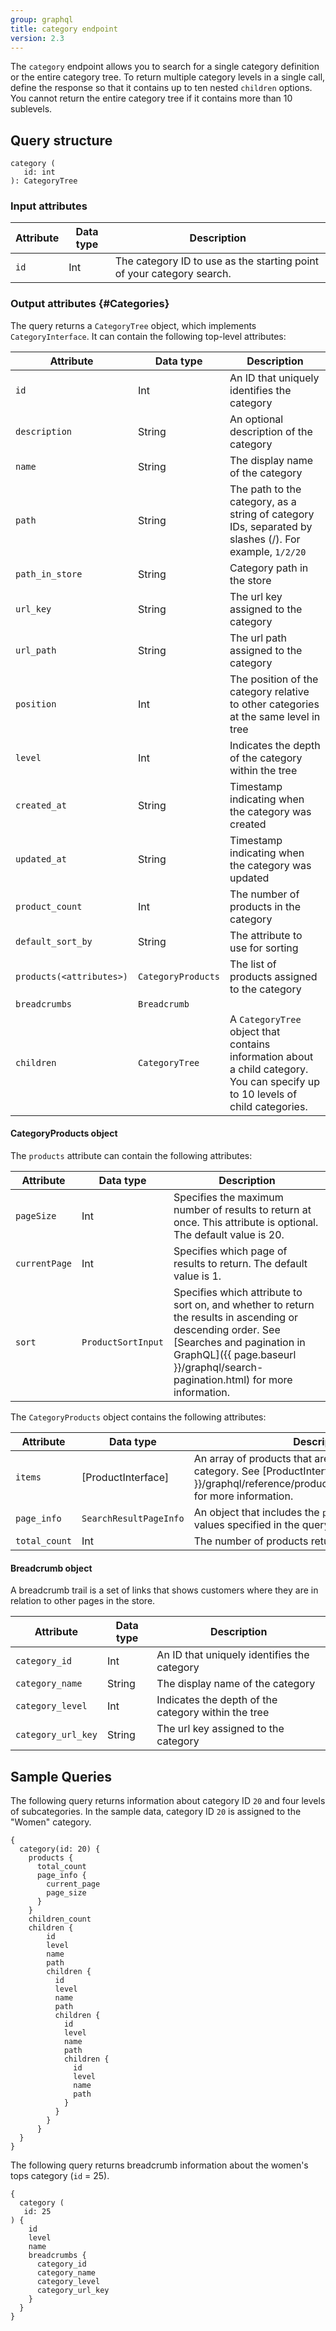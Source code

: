 ```yaml
---
group: graphql
title: category endpoint
version: 2.3
---
```


The `category` endpoint allows you to search for a single category definition or the entire category tree. To return multiple category levels in a single call, define the response so that it contains up to ten nested `children` options. You cannot return the entire category tree if it contains more than 10 sublevels.

## Query structure

``` 
category (
   id: int
): CategoryTree
```

### Input attributes

Attribute | Data type | Description
--- | --- | ---
`id` | Int | The category ID to use as the starting point of your category search.

### Output attributes {#Categories}

The query returns a `CategoryTree` object, which implements `CategoryInterface`. It can contain the following top-level attributes:

Attribute | Data type | Description
--- | --- | ---
`id` | Int | An ID that uniquely identifies the category
`description`| String | An optional description of the category
`name`| String | The display name of the category
`path`| String | The path to the category, as a string of category IDs, separated by slashes (/). For example, `1/2/20`
`path_in_store`| String | Category path in the store
`url_key`| String | The url key assigned to the category
`url_path`| String | The url path assigned to the category
`position`| Int | The position of the category relative to other categories at the same level in tree
`level` | Int | Indicates the depth of the category within the tree
`created_at`| String | Timestamp indicating when the category was created
`updated_at`| String | Timestamp indicating when the category was updated
`product_count`| Int | The number of products in the category
`default_sort_by`| String | The attribute to use for sorting
`products(<attributes>)` | `CategoryProducts` | The list of products assigned to the category
`breadcrumbs` | `Breadcrumb` |
`children` | `CategoryTree` | A `CategoryTree` object that contains information about a child category. You can specify up to 10 levels of child categories.


#### CategoryProducts object

The `products` attribute can contain the following attributes:

Attribute | Data type | Description
--- | --- | ---
`pageSize` | Int | Specifies the maximum number of results to return at once. This attribute is optional. The default value is 20.
`currentPage` | Int |  Specifies which page of results to return. The default value is 1.
`sort` | `ProductSortInput` | Specifies which attribute to sort on, and whether to return the results in ascending or descending order. See [Searches and pagination in GraphQL]({{ page.baseurl }}/graphql/search-pagination.html) for more information.

The `CategoryProducts` object contains the following attributes:

Attribute | Data type | Description
--- | --- | ---
`items` | [ProductInterface] | An array of products that are assigned to the category. See [ProductInterface]({{ page.baseurl }}/graphql/reference/products.html#ProductInterface) for more information.
`page_info` | `SearchResultPageInfo` | An object that includes the `page_info` and `currentPage` values specified in the query
`total_count` | Int | The number of products returned


#### Breadcrumb object

A breadcrumb trail is a set of links that shows customers where they are in relation to other pages in the
store.

Attribute | Data type | Description
--- | --- | ---
`category_id` | Int | An ID that uniquely identifies the category
`category_name` | String |  The display name of the category
`category_level` | Int | Indicates the depth of the category within the tree
`category_url_key` | String | The url key assigned to the category


## Sample Queries

The following query returns information about category ID `20` and four levels of subcategories. In the sample data, category ID `20` is assigned to the "Women" category.

```
{
  category(id: 20) {
    products {
      total_count
      page_info {
        current_page
        page_size
      }
    }
    children_count
    children {
        id
        level
        name
        path
        children {
          id
          level
          name
          path
          children {
            id
            level
            name
            path
            children {
              id
              level
              name
              path
            }
          }
        }
      }
  }
}
```

The following query returns breadcrumb information about the women's tops category (`id` = 25).

```
{
  category (
   id: 25
) {
    id
    level
    name
    breadcrumbs {
      category_id
      category_name
      category_level
      category_url_key
    }
  }
}
```
